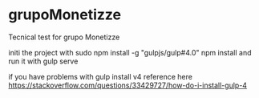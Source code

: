 # grupoMonetizze
Tecnical test for grupo Monetizze

initi the project with
sudo npm install -g "gulpjs/gulp#4.0"
npm install 
and run it with gulp serve

if you have problems with gulp install v4 reference 
here https://stackoverflow.com/questions/33429727/how-do-i-install-gulp-4